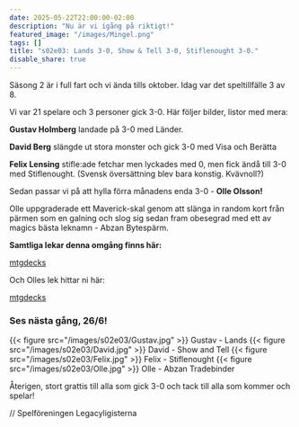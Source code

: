 ```yaml
---
date: 2025-05-22T22:00:00-02:00
description: "Nu är vi igång på riktigt!"
featured_image: "/images/Mingel.png"
tags: []
title: "s02e03: Lands 3-0, Show & Tell 3-0, Stiflenought 3-0."
disable_share: true
---
```


Säsong 2 är i full fart och vi ända tills oktober. Idag var det speltillfälle 3 av 8.

Vi var 21 spelare och 3 personer gick 3-0. Här följer bilder, listor med mera:

<!--more-->

**Gustav Holmberg** landade på 3-0 med Länder. 

**David Berg** slängde ut stora monster och gick 3-0 med Visa och Berätta

**Felix Lensing** stifle:ade fetchar men lyckades med 0, men fick ändå till 3-0 med Stiflenought. (Svensk översättning blev bara konstig. Kvävnoll?)

Sedan passar vi på att hylla förra månadens enda 3-0 - **Olle Olsson!**

Olle uppgraderade ett Maverick-skal genom att slänga in random kort från pärmen som en galning och slog sig sedan fram obesegrad med ett av magics bästa leknamn - Abzan Bytespärm. 


**Samtliga lekar denna omgång finns här:**

[mtgdecks](https://mtgdecks.net/Legacy/legacyligan-season-2-round-3-alara-games-trollhaettan-sweden-tournament-193125)

Och Olles lek hittar ni här:

[mtgdecks](https://mtgdecks.net/Legacy/legacyligan-season-2-round-2-alara-games-trollhattan-sweden-tournament-192810)


### **Ses nästa gång, 26/6!**


{{< figure src="/images/s02e03/Gustav.jpg" >}}
Gustav - Lands
{{< figure src="/images/s02e03/David.jpg" >}}
David - Show and Tell
{{< figure src="/images/s02e03/Felix.jpg" >}}
Felix - Stiflenought
{{< figure src="/images/s02e03/Olle.jpg" >}}
Olle - Abzan Tradebinder

Återigen, stort grattis till alla som gick 3-0 och tack till alla som kommer och spelar! 

// Spelföreningen Legacyligisterna

